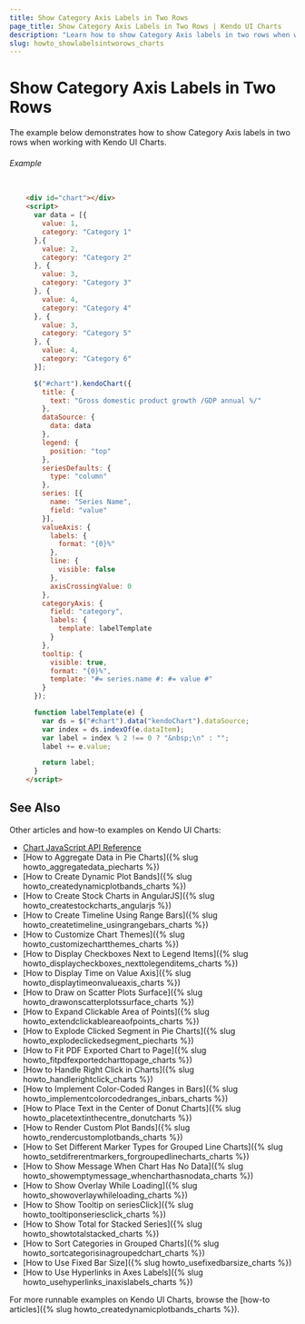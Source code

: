 ```yaml
---
title: Show Category Axis Labels in Two Rows
page_title: Show Category Axis Labels in Two Rows | Kendo UI Charts
description: "Learn how to show Category Axis labels in two rows when working with Kendo UI Charts."
slug: howto_showlabelsintworows_charts
---
```


# Show Category Axis Labels in Two Rows

The example below demonstrates how to show Category Axis labels in two rows when working with Kendo UI Charts.

###### Example

```html

    <div id="chart"></div>
	<script>
      var data = [{
        value: 1,
        category: "Category 1"
      },{
        value: 2,
        category: "Category 2"
      }, {
        value: 3,
        category: "Category 3"
      }, {
        value: 4,
        category: "Category 4"
      }, {
        value: 3,
        category: "Category 5"
      }, {
        value: 4,
        category: "Category 6"
      }];

      $("#chart").kendoChart({
        title: {
          text: "Gross domestic product growth /GDP annual %/"
        },
        dataSource: {
          data: data
        },
        legend: {
          position: "top"
        },
        seriesDefaults: {
          type: "column"
        },
        series: [{
          name: "Series Name",
          field: "value"
        }],
        valueAxis: {
          labels: {
            format: "{0}%"
          },
          line: {
            visible: false
          },
          axisCrossingValue: 0
        },
        categoryAxis: {
          field: "category",
          labels: {
            template: labelTemplate
          }
        },
        tooltip: {
          visible: true,
          format: "{0}%",
          template: "#= series.name #: #= value #"
        }
      });

      function labelTemplate(e) {
        var ds = $("#chart").data("kendoChart").dataSource;
        var index = ds.indexOf(e.dataItem);
        var label = index % 2 !== 0 ? "&nbsp;\n" : "";
        label += e.value;

        return label;
      }
    </script>
```

## See Also

Other articles and how-to examples on Kendo UI Charts:

* [Chart JavaScript API Reference](/api/javascript/dataviz/ui/chart)
* [How to Aggregate Data in Pie Charts]({% slug howto_aggregatedata_piecharts %})
* [How to Create Dynamic Plot Bands]({% slug howto_createdynamicplotbands_charts %})
* [How to Create Stock Charts in AngularJS]({% slug howto_createstockcharts_angularjs %})
* [How to Create Timeline Using Range Bars]({% slug howto_createtimeline_usingrangebars_charts %})
* [How to Customize Chart Themes]({% slug howto_customizechartthemes_charts %})
* [How to Display Checkboxes Next to Legend Items]({% slug howto_displaycheckboxes_nexttolegenditems_charts %})
* [How to Display Time on Value Axis]({% slug howto_displaytimeonvalueaxis_charts %})
* [How to Draw on Scatter Plots Surface]({% slug howto_drawonscatterplotssurface_charts %})
* [How to Expand Clickable Area of Points]({% slug howto_extendclickableareaofpoints_charts %})
* [How to Explode Clicked Segment in Pie Charts]({% slug howto_explodeclickedsegment_piecharts %})
* [How to Fit PDF Exported Chart to Page]({% slug howto_fitpdfexportedcharttopage_charts %})
* [How to Handle Right Click in Charts]({% slug howto_handlerightclick_charts %})
* [How to Implement Color-Coded Ranges in Bars]({% slug howto_implementcolorcodedranges_inbars_charts %})
* [How to Place Text in the Center of Donut Charts]({% slug howto_placetextinthecentre_donutcharts %})
* [How to Render Custom Plot Bands]({% slug howto_rendercustomplotbands_charts %})
* [How to Set Different Marker Types for Grouped Line Charts]({% slug howto_setdifrerentmarkers_forgroupedlinecharts_charts %})
* [How to Show Message When Chart Has No Data]({% slug howto_showemptymessage_whencharthasnodata_charts %})
* [How to Show Overlay While Loading]({% slug howto_showoverlaywhileloading_charts %})
* [How to Show Tooltip on seriesClick]({% slug howto_tooltiponseriesclick_charts %})
* [How to Show Total for Stacked Series]({% slug howto_showtotalstacked_charts %})
* [How to Sort Categories in Grouped Charts]({% slug howto_sortcategorisinagroupedchart_charts %})
* [How to Use Fixed Bar Size]({% slug howto_usefixedbarsize_charts %})
* [How to Use Hyperlinks in Axes Labels]({% slug howto_usehyperlinks_inaxislabels_charts %})

For more runnable examples on Kendo UI Charts, browse the [how-to articles]({% slug howto_createdynamicplotbands_charts %}).
